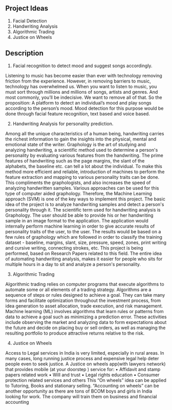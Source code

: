 ## Project Ideas 

1.	Facial Detection 
2.	Handwriting Analysis
3.	Algorithmic Trading 
4.	Justice on Wheels 


## Description

1.	Facial recognition to detect mood and suggest songs accordingly.

Listening to music has become easier than ever with technology removing friction from the experience. However, in removing barriers to music, technology has overwhelmed us. When you want to listen to music, you must sort through millions and millions of songs, artists and genres. And most commonly, you’ll be indecisive. We want to remove all of that. So the proposition: A platform to detect an individual’s mood and play songs according to the person’s mood. Mood detection for this purpose would be done through facial feature recognition, text based and voice based.

	

2. Handwriting Analysis for personality prediction.

Among all the unique characteristics of a human being, handwriting carries the richest information to gain the insights into the physical, mental and emotional state of the writer. Graphology is the art of studying and analyzing handwriting, a scientific method used to determine a person's personality by evaluating various features from the handwriting.
The prime features of handwriting such as the page margins, the slant of the alphabets, the baseline etc. can tell a lot about the individual. To make this method more efficient and reliable, introduction of machines to perform the feature extraction and mapping to various personality traits can be done.
This compliments the graphologists, and also increases the speed of analyzing handwritten samples. Various approaches can be used for this type of computer aided graphology. Therefore, the Machine Learning approach (SVM) is one of the key ways to implement this project.
The basic idea of the project is to analyze handwriting samples and detect a person's personality through it. The scientific term used for handwriting analysis is Graphology. The user should be able to provide his or her handwriting sample in an image format to the application. The application would internally perform machine learning in order to give accurate results of personality traits of the user, to the user. The results would be based on a few rules of graphology which are followed in order to classify the training dataset - baseline, margins, slant, size, pressure, speed, zones, print writing and cursive writing, connecting strokes, etc.
This project is being performed, based on Research Papers related to this field. The entire idea of automating handwriting analysis, makes it easier for people who sits for multiple hours in a day to sit and analyze a person's personality.


3. Algorithmic Trading 

Algorithmic trading relies on computer programs that execute algorithms to automate some or all elements of a trading strategy. Algorithms are a sequence of steps or rules designed to achieve a goal. They can take many forms and facilitate optimization throughout the investment process, from idea generation to asset allocation, trade execution, and risk management.
Machine learning (ML) involves algorithms that learn rules or patterns from data to achieve a goal such as minimizing a prediction error. These activities include observing the market and analyzing data to form expectations about the future and decide on placing buy or sell orders, as well as managing the resulting portfolio to produce attractive returns relative to the risk.


4. Justice on Wheels 

Access to Legal services in India is very limited, especially in rural areas. In many cases, long running justice process and expensive legal help deter people even to seek justice. A Justice on wheels app(with lawyers network) that provides mobile (at your doorstep ) service for:
•	Affidavit and stamp papers related work
•	Will and trust
•	Legal rights education 
•	Consumer protection related services and others
This “On wheels” idea can be applied to Tutoring, Books and stationary selling.
“Accounting on wheels” can be another opportunity as there are tons of BCOM boys and girls in India looking for work. The company will train them on business and financial accounting
